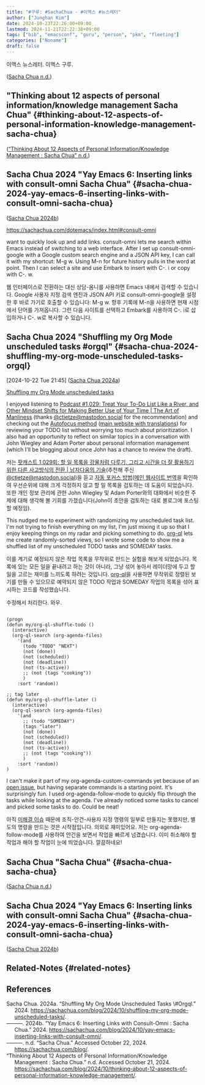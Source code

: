 ```yaml
---
title: "#구루: #SachaChua - #이맥스 #뉴스레터"
author: ["Junghan Kim"]
date: 2024-10-23T22:26:00+09:00
lastmod: 2024-11-21T22:22:38+09:00
tags: ["bib", "emacsconf", "guru", "person", "pkm", "fleeting"]
categories: ["Noname"]
draft: false
---
```


이맥스 뉴스레터. 이맥스 구루.

<!--more-->

(<a href="#citeproc_bib_item_3">Sacha Chua n.d.</a>)


## "Thinking about 12 aspects of personal information/knowledge management Sacha Chua" {#thinking-about-12-aspects-of-personal-information-knowledge-management-sacha-chua}

(<a href="#citeproc_bib_item_4">“Thinking About 12 Aspects of Personal Information/Knowledge Management : Sacha Chua” n.d.</a>)


## Sacha Chua 2024 "Yay Emacs 6: Inserting links with consult-omni Sacha Chua" {#sacha-chua-2024-yay-emacs-6-inserting-links-with-consult-omni-sacha-chua}

(<a href="#citeproc_bib_item_2">Sacha Chua 2024b</a>)

<https://sachachua.com/dotemacs/index.html#consult-omni>

want to quickly look up and add links. consult-omni lets me search within Emacs instead of switching to a web interface. After I set up consult-omni-google with a Google custom search engine and a JSON API key, I can call it with my shortcut: M-g w. Using M-n for future history pulls in the word at point. Then I can select a site and use Embark to insert with C-. i or copy with C-. w.

웹 인터페이스로 전환하는 대신 상담-옴니를 사용하면 Emacs 내에서 검색할 수 있습니다. Google 사용자 지정 검색 엔진과 JSON API 키로 consult-omni-google을 설정한 후 바로 가기로 호출할 수 있습니다: M-g w. 향후 기록에 M-n을 사용하면 현재 시점에서 단어를 가져옵니다. 그런 다음 사이트를 선택하고 Embark를 사용하여 C-. i로 삽입하거나 C-. w로 복사할 수 있습니다.


## Sacha Chua 2024 "Shuffling my Org Mode unscheduled tasks #orgql" {#sacha-chua-2024-shuffling-my-org-mode-unscheduled-tasks-orgql}

<span class="timestamp-wrapper"><span class="timestamp">[2024-10-22 Tue 21:45]</span></span> (<a href="#citeproc_bib_item_1">Sacha Chua 2024a</a>)

[Shuffling my Org Mode unscheduled tasks](https://sachachua.com/blog/2024/10/shuffling-my-org-mode-unscheduled-tasks/)

I enjoyed listening to [Podcast #1,029: Treat Your To-Do List Like a River, and Other Mindset Shifts for Making Better Use of Your Time | The Art of Manliness](https://www.artofmanliness.com/character/advice/podcast-1029-treat-your-to-do-list-like-a-river-and-other-mindset-shifts-for-making-better-use-of-your-time/) (thanks [@ctietze@mastodon.social](https://mastodon.social/@ctietze/113300034618623731) for the recommendation) and checking out the [Autofocus method](https://www.artofmanliness.com/character/behavior/autofocus-the-productivity-system-that-treats-your-to-do-list-like-a-river/) ([main website with translations](http://markforster.squarespace.com/autofocus-system/)) for reviewing your TODO list without worrying too much about prioritization. I also had an opportunity to reflect on similar topics in a conversation with John Wiegley and Adam Porter about personal information management (which I'll be blogging about once John has a chance to review the draft).

저는 [팟캐스트 1,029회: 할 일 목록을 강물처럼 다루기, 그리고 시간을 더 잘 활용하기 위한 다른 사고방식의 전환 | 남자다움의 기술](https://www.artofmanliness.com/character/advice/podcast-1029-treat-your-to-do-list-like-a-river-and-other-mindset-shifts-for-making-better-use-of-your-time/)(추천해 주신 [@ctietze@mastodon.social](https://mastodon.social/@ctietze/113300034618623731))을 듣고 [자동 포커스 방법](https://www.artofmanliness.com/character/behavior/autofocus-the-productivity-system-that-treats-your-to-do-list-like-a-river/)([메인 웹사이트 번역](http://markforster.squarespace.com/autofocus-system/)을 확인하여 우선순위에 대해 크게 걱정하지 않고 할 일 목록을 검토하는 데 도움이 되었습니다. 또한 개인 정보 관리에 관한 John Wiegley 및 Adam Porter와의 대화에서 비슷한 주제에 대해 생각해 볼 기회를 가졌습니다(John이 초안을 검토하는 대로 블로그에 포스팅할 예정임).

This nudged me to experiment with randomizing my unscheduled task list. I'm not trying to finish everything on my list, I'm just mixing it up so that I enjoy keeping things on my radar and picking something to do. [org-ql](https://github.com/alphapapa/org-ql) lets me create randomly-sorted views, so I wrote some code to show me a shuffled list of my unscheduled TODO tasks and SOMEDAY tasks.

이를 계기로 예정되지 않은 작업 목록을 무작위로 만드는 실험을 해보게 되었습니다. 목록에 있는 모든 일을 끝내려고 하는 것이 아니라, 그냥 섞어 놓아서 레이더망에 두고 할 일을 고르는 재미를 느끼도록 하려는 것입니다. [org-ql](https://github.com/alphapapa/org-ql)을 사용하면 무작위로 정렬된 보기를 만들 수 있으므로 예약되지 않은 TODO 작업과 SOMEDAY 작업의 목록을 섞어 표시하는 코드를 작성했습니다.

수정해서 처리한다. 와우.

```elisp

(progn
(defun my/org-ql-shuffle-todo ()
  (interactive)
  (org-ql-search (org-agenda-files)
    '(and
      (todo "TODO" "NEXT")
      (not (done))
      (not (scheduled))
      (not (deadline))
      (not (ts-active))
      ;; (not (tags "cooking"))
      )
    :sort 'random))

;; tag later
(defun my/org-ql-shuffle-later ()
  (interactive)
  (org-ql-search (org-agenda-files)
    '(and
      ;; (todo "SOMEDAY")
      (tags "later")
      (not (done))
      (not (scheduled))
      (not (deadline))
      (not (ts-active))
      ;; (not (tags "cooking"))
      )
    :sort 'random))
)
```

I can't make it part of my org-agenda-custom-commands yet because of an [open issue](https://github.com/alphapapa/org-ql/issues/79), but having separate commands is a starting point. It's surprisingly fun. I used org-agenda-follow-mode to quickly flip through the tasks while looking at the agenda. I've already noticed some tasks to cancel and picked some tasks to do. Could be neat!

아직 [미해결 이슈](https://github.com/alphapapa/org-ql/issues/79) 때문에 조직-안건-사용자 지정 명령의 일부로 만들지는 못했지만, 별도의 명령을 만드는 것은 시작점입니다. 의외로 재미있어요. 저는 org-agenda-follow-mode를 사용하여 안건을 보면서 작업을 빠르게 넘겼습니다. 이미 취소해야 할 작업과 해야 할 작업이 눈에 띄었습니다. 깔끔하네요!


## Sacha Chua      "Sacha Chua" {#sacha-chua-sacha-chua}

(<a href="#citeproc_bib_item_3">Sacha Chua n.d.</a>)


## Sacha Chua 2024 "Yay Emacs 6: Inserting links with consult-omni Sacha Chua" {#sacha-chua-2024-yay-emacs-6-inserting-links-with-consult-omni-sacha-chua}

(<a href="#citeproc_bib_item_2">Sacha Chua 2024b</a>)


## Related-Notes {#related-notes}

## References

<style>.csl-entry{text-indent: -1.5em; margin-left: 1.5em;}</style><div class="csl-bib-body">
  <div class="csl-entry"><a id="citeproc_bib_item_1"></a>Sacha Chua. 2024a. “Shuffling My Org Mode Unscheduled Tasks \#Orgql.” 2024. <a href="https://sachachua.com/blog/2024/10/shuffling-my-org-mode-unscheduled-tasks/">https://sachachua.com/blog/2024/10/shuffling-my-org-mode-unscheduled-tasks/</a>.</div>
  <div class="csl-entry"><a id="citeproc_bib_item_2"></a>———. 2024b. “Yay Emacs 6: Inserting Links with Consult-Omni : Sacha Chua.” 2024. <a href="https://sachachua.com/blog/2024/10/yay-emacs-inserting-links-with-consult-omni/">https://sachachua.com/blog/2024/10/yay-emacs-inserting-links-with-consult-omni/</a>.</div>
  <div class="csl-entry"><a id="citeproc_bib_item_3"></a>———. n.d. “Sacha Chua.” Accessed October 22, 2024. <a href="https://sachachua.com/blog/">https://sachachua.com/blog/</a>.</div>
  <div class="csl-entry"><a id="citeproc_bib_item_4"></a>“Thinking About 12 Aspects of Personal Information/Knowledge Management : Sacha Chua.” n.d. Accessed October 21, 2024. <a href="https://sachachua.com/blog/2024/10/thinking-about-12-aspects-of-personal-information-knowledge-management/">https://sachachua.com/blog/2024/10/thinking-about-12-aspects-of-personal-information-knowledge-management/</a>.</div>
</div>
